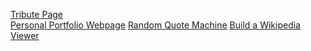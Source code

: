 [Tribute Page](https://everend.github.io/Box/Tribute%20Page.html)  
[Personal Portfolio Webpage](https://everend.github.io/Box/Personal%20Portfolio%20Webpage.html)
[Random Quote Machine](https://everend.github.io/Box/Random%20Quote%20Machine.html)
[Build a Wikipedia Viewer](https://everend.github.io/Box/Build%20a%20Wikipedia%20Viewer.html)
